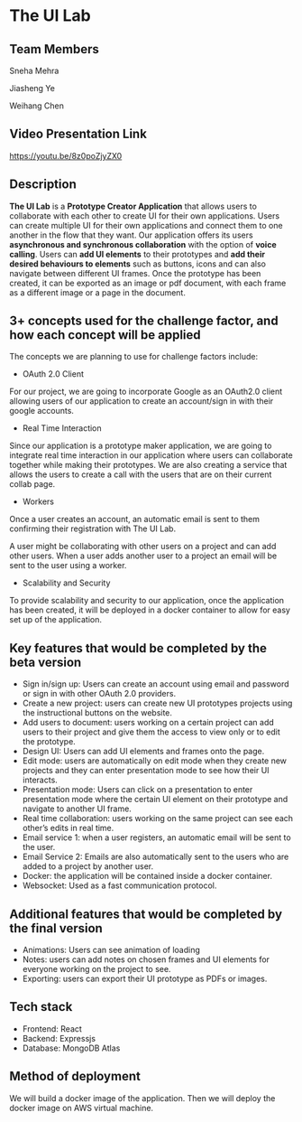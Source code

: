 # The UI Lab

## Team Members
Sneha Mehra

Jiasheng Ye

Weihang Chen

## Video Presentation Link
https://youtu.be/8z0poZjyZX0

## Description
**The UI Lab** is a **Prototype Creator Application** that allows users to collaborate with each other to create UI for their own applications. Users can create multiple UI for their own applications and connect them to one another in the flow that they want. Our application offers its users **asynchronous and synchronous collaboration** with the option of **voice calling**. Users can **add UI elements** to their prototypes and **add their desired behaviours to elements** such as buttons, icons and can also navigate between different UI frames. Once the prototype has been created, it can be exported as an image or pdf document, with each frame as a different image or a page in the document.

## 3+ concepts used for the challenge factor, and how each concept will be applied
The concepts we are planning to use for challenge factors include:

- OAuth 2.0 Client

For our project, we are going to incorporate Google as an OAuth2.0 client allowing users of our application to create an account/sign in with their google accounts.

- Real Time Interaction

Since our application is a prototype maker application, we are going to integrate real time interaction in our application where users can collaborate together while making their prototypes. We are also creating a service that allows the users to create a call with the users that are on their current collab page.

- Workers

Once a user creates an account, an automatic email is sent to them confirming their registration with The UI Lab. 

A user might be collaborating with other users on a project and can add other users. When a user adds another user to a project an email will be sent to the user using a worker. 

- Scalability and Security

To provide scalability and security to our application, once the application has been created, it will be deployed in a docker container to allow for easy set up of the application.


## Key features that would be completed by the beta version
- Sign in/sign up: Users can create an account using email and password or sign in with other OAuth 2.0 providers.
- Create a new project: users can create new UI prototypes projects using the instructional buttons on the website.
- Add users to document: users working on a certain project can add users to their project and give them the access to view only or to edit the prototype. 
- Design UI: Users can add UI elements and frames onto the page. 
- Edit mode: users are automatically on edit mode when they create new projects and they can enter presentation mode to see how their UI interacts. 
- Presentation mode: Users can click on a presentation to enter presentation mode where the certain UI element on their prototype and navigate to another UI frame.
- Real time collaboration: users working on the same project can see each other’s edits in real time.
- Email service 1: when a user registers, an automatic email will be sent to the user. 
- Email Service 2: Emails are also automatically sent to the users who are added to a project by another user.
- Docker: the application will be contained inside a docker container.
- Websocket: Used as a fast communication protocol.

## Additional features that would be completed by the final version
- Animations: Users can see animation of loading 
- Notes: users can add notes on chosen frames and UI elements for everyone working on the project to see.
- Exporting: users can export their UI prototype as PDFs or images.

## Tech stack
- Frontend: React
- Backend: Expressjs
- Database: MongoDB Atlas

## Method of deployment
We will build a docker image of the application. Then we will deploy the docker image on AWS virtual machine.
